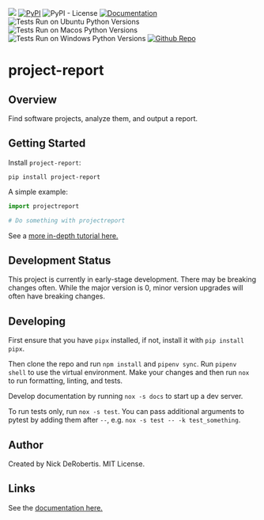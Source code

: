 

[![](https://codecov.io/gh/nickderobertis/project-report/branch/main/graph/badge.svg)](https://codecov.io/gh/nickderobertis/project-report)
[![PyPI](https://img.shields.io/pypi/v/project-report)](https://pypi.org/project/project-report/)
![PyPI - License](https://img.shields.io/pypi/l/project-report)
[![Documentation](https://img.shields.io/badge/documentation-pass-green)](https://nickderobertis.github.io/project-report/)
![Tests Run on Ubuntu Python Versions](https://img.shields.io/badge/Tests%20Ubuntu%2FPython-3.8%20%7C%203.9%20%7C%203.10-blue)
![Tests Run on Macos Python Versions](https://img.shields.io/badge/Tests%20Macos%2FPython-3.8%20%7C%203.9%20%7C%203.10-blue)
![Tests Run on Windows Python Versions](https://img.shields.io/badge/Tests%20Windows%2FPython-3.8%20%7C%203.9%20%7C%203.10-blue)
[![Github Repo](https://img.shields.io/badge/repo-github-informational)](https://github.com/nickderobertis/project-report/)


#  project-report

## Overview

Find software projects, analyze them, and output a report.

## Getting Started

Install `project-report`:

```
pip install project-report
```

A simple example:

```python
import projectreport

# Do something with projectreport
```

See a
[more in-depth tutorial here.](
https://nickderobertis.github.io/project-report/tutorial.html
)

## Development Status

This project is currently in early-stage development. There may be
breaking changes often. While the major version is 0, minor version
upgrades will often have breaking changes.

## Developing

First ensure that you have `pipx` installed, if not, install it with `pip install pipx`.

Then clone the repo and run `npm install` and `pipenv sync`. Run `pipenv shell`
to use the virtual environment. Make your changes and then run `nox` to run formatting,
linting, and tests.

Develop documentation by running `nox -s docs` to start up a dev server.

To run tests only, run `nox -s test`. You can pass additional arguments to pytest
by adding them after `--`, e.g. `nox -s test -- -k test_something`.

## Author

Created by Nick DeRobertis. MIT License.

## Links

See the
[documentation here.](
https://nickderobertis.github.io/project-report/
)
